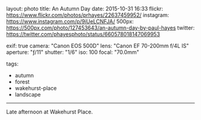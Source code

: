 layout: photo
title: An Autumn Day
date: 2015-10-31 16:33
flickr: https://www.flickr.com/photos/prhayes/22637459952/
instagram: https://www.instagram.com/p/9iUeLCNFJA/
500px: https://500px.com/photo/127453643/an-autumn-day-by-paul-hayes
twitter: https://twitter.com/phayesphoto/status/660578018147069953

exif: true
camera: "Canon EOS 500D"
lens: "Canon EF 70-200mm f/4L IS"
aperture: "ƒ/11"
shutter: "1/6"
iso: 100
focal: "70.0mm"

tags:
  - autumn
  - forest
  - wakehurst-place
  - landscape
---

Late afternoon at Wakehurst Place.
